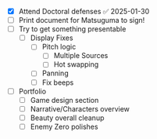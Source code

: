 - [x] Attend Doctoral defenses ✅ 2025-01-30
- [ ] Print document for Matsuguma to sign!
- [ ] Try to get something presentable 
	- [ ] Display Fixes
		- [ ] Pitch logic 
			- [ ] Multiple Sources 
			- [ ] Hot swapping 
		- [ ] Panning 
		- [ ] Fix beeps
- [ ] Portfolio 
	- [ ] Game design section 
	- [ ] Narrative/Characters overview 
	- [ ] Beauty overall cleanup
	- [ ] Enemy Zero polishes